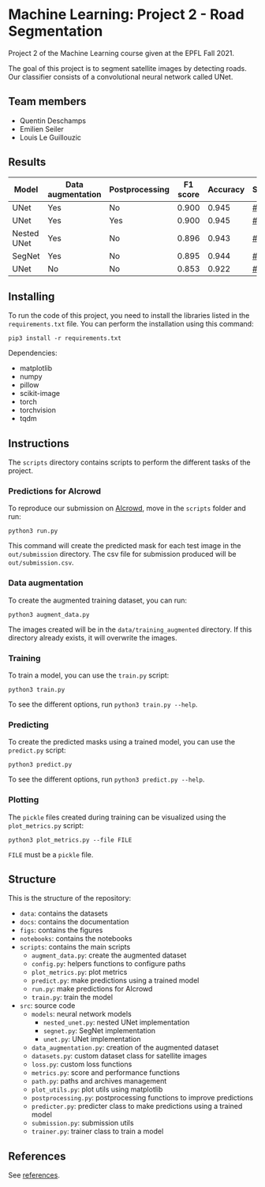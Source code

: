 # Machine Learning: Project 2 - Road Segmentation

Project 2 of the Machine Learning course given at the EPFL Fall 2021.

The goal of this project is to segment satellite images by detecting roads.
Our classifier consists of a convolutional neural network called UNet.

## Team members

- Quentin Deschamps
- Emilien Seiler
- Louis Le Guillouzic

## Results

Model | Data augmentation | Postprocessing | F1 score | Accuracy | Submission
--- | --- | --- | --- | --- | ---
UNet | Yes | No | 0.900 | 0.945 | [#168760](https://www.aicrowd.com/0d812527-da37-4b16-b4e2-d01668a7573c)
UNet | Yes | Yes | 0.900 | 0.945 | [#168790](https://www.aicrowd.com/46ca6cd5-1281-4b20-b39c-d686c13b93f6)
Nested UNet | Yes | No | 0.896 | 0.943 | [#169077](https://www.aicrowd.com/413f9963-f51c-4b39-ad49-b7f4861a994c)
SegNet | Yes | No | 0.895 | 0.944 | [#169078](https://www.aicrowd.com/2f4c1472-85e2-467b-9091-19f96b796c5b)
UNet | No | No | 0.853 | 0.922 | [#169073](https://www.aicrowd.com/40e89fef-8084-40aa-9c29-46340fdc9f89)


## Installing

To run the code of this project, you need to install the libraries listed in
the `requirements.txt` file. You can perform the installation using this
command:
```
pip3 install -r requirements.txt
```

Dependencies:
- matplotlib
- numpy
- pillow
- scikit-image
- torch
- torchvision
- tqdm

## Instructions

The `scripts` directory contains scripts to perform the different tasks of the
project.

### Predictions for AIcrowd

To reproduce our submission on
[AIcrowd](https://www.aicrowd.com/challenges/epfl-ml-road-segmentation), move
in the `scripts` folder and run:
```
python3 run.py
```
This command will create the predicted mask for each test image in the
`out/submission` directory. The csv file for submission produced will be
`out/submission.csv`.

### Data augmentation

To create the augmented training dataset, you can run:
```
python3 augment_data.py
```
The images created will be in the `data/training_augmented` directory. If this
directory already exists, it will overwrite the images.

### Training

To train a model, you can use the `train.py` script:
```
python3 train.py
```
To see the different options, run `python3 train.py --help`.

### Predicting

To create the predicted masks using a trained model, you can use the
`predict.py` script:
```
python3 predict.py
```
To see the different options, run `python3 predict.py --help`.

### Plotting

The `pickle` files created during training can be visualized using the
`plot_metrics.py` script:
```
python3 plot_metrics.py --file FILE
```
`FILE` must be a `pickle` file.

## Structure

This is the structure of the repository:

- `data`: contains the datasets
- `docs`: contains the documentation
- `figs`: contains the figures
- `notebooks`: contains the notebooks
- `scripts`: contains the main scripts
    - `augment_data.py`: create the augmented dataset
    - `config.py`: helpers functions to configure paths
    - `plot_metrics.py`: plot metrics
    - `predict.py`: make predictions using a trained model
    - `run.py`: make predictions for AIcrowd
    - `train.py`: train the model
- `src`: source code
    - `models`: neural network models
        - `nested_unet.py`: nested UNet implementation
        - `segnet.py`: SegNet implementation
        - `unet.py`: UNet implementation
    - `data_augmentation.py`: creation of the augmented dataset
    - `datasets.py`: custom dataset class for satellite images
    - `loss.py`: custom loss functions
    - `metrics.py`: score and performance functions
    - `path.py`: paths and archives management
    - `plot_utils.py`: plot utils using matplotlib
    - `postprocessing.py`: postprocessing functions to improve predictions
    - `predicter.py`: predicter class to make predictions using a trained model
    - `submission.py`: submission utils
    - `trainer.py`: trainer class to train a model

## References

See [references](references.md).
